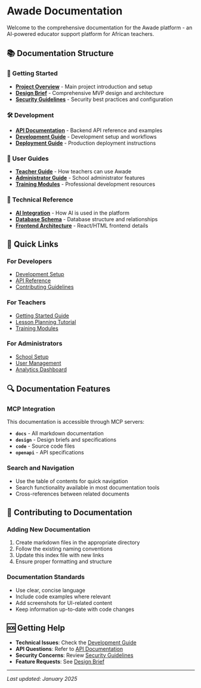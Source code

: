 # Awade Documentation

Welcome to the comprehensive documentation for the Awade platform - an AI-powered educator support platform for African teachers.

## 📚 Documentation Structure

### 🚀 Getting Started
- **[Project Overview](../README.md)** - Main project introduction and setup
- **[Design Brief](../awade_design_brief.md)** - Comprehensive MVP design and architecture
- **[Security Guidelines](../SECURITY.md)** - Security best practices and configuration

### 🛠️ Development
- **[API Documentation](api/README.md)** - Backend API reference and examples
- **[Development Guide](development/README.md)** - Development setup and workflows
- **[Deployment Guide](deployment/README.md)** - Production deployment instructions

### 📖 User Guides
- **[Teacher Guide](user-guide/teacher.md)** - How teachers can use Awade
- **[Administrator Guide](user-guide/admin.md)** - School administrator features
- **[Training Modules](user-guide/training.md)** - Professional development resources

### 🔧 Technical Reference
- **[AI Integration](api/ai-integration.md)** - How AI is used in the platform
- **[Database Schema](api/database.md)** - Database structure and relationships
- **[Frontend Architecture](development/frontend.md)** - React/HTML frontend details

## 🎯 Quick Links

### For Developers
- [Development Setup](development/README.md)
- [API Reference](api/README.md)
- [Contributing Guidelines](development/contributing.md)

### For Teachers
- [Getting Started Guide](user-guide/teacher.md)
- [Lesson Planning Tutorial](user-guide/lesson-planning.md)
- [Training Modules](user-guide/training.md)

### For Administrators
- [School Setup](user-guide/admin.md)
- [User Management](user-guide/user-management.md)
- [Analytics Dashboard](user-guide/analytics.md)

## 🔍 Documentation Features

### MCP Integration
This documentation is accessible through MCP servers:
- **`docs`** - All markdown documentation
- **`design`** - Design briefs and specifications
- **`code`** - Source code files
- **`openapi`** - API specifications

### Search and Navigation
- Use the table of contents for quick navigation
- Search functionality available in most documentation tools
- Cross-references between related documents

## 📝 Contributing to Documentation

### Adding New Documentation
1. Create markdown files in the appropriate directory
2. Follow the existing naming conventions
3. Update this index file with new links
4. Ensure proper formatting and structure

### Documentation Standards
- Use clear, concise language
- Include code examples where relevant
- Add screenshots for UI-related content
- Keep information up-to-date with code changes

## 🆘 Getting Help

- **Technical Issues**: Check the [Development Guide](development/README.md)
- **API Questions**: Refer to [API Documentation](api/README.md)
- **Security Concerns**: Review [Security Guidelines](../SECURITY.md)
- **Feature Requests**: See [Design Brief](../awade_design_brief.md)

---

*Last updated: January 2025* 